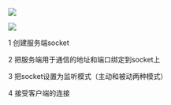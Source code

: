 ![](https://gitee.com/hxc8/images7/raw/master/img/202407190023603.jpg)

![](https://gitee.com/hxc8/images7/raw/master/img/202407190023988.jpg)

 

1 创建服务端socket

2 把服务端用于通信的地址和端口绑定到socket上

3 把socket设置为监听模式（主动和被动两种模式）

4 接受客户端的连接